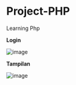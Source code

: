# Project-PHP
Learning Php

**Login**

![image](https://user-images.githubusercontent.com/100121529/160220440-f4a51c1b-bb72-4f31-b30a-9873b95af33c.png)

**Tampilan**

![image](https://user-images.githubusercontent.com/100121529/160220488-b1829664-6960-4845-aedd-fa70d09b4d3f.png)


